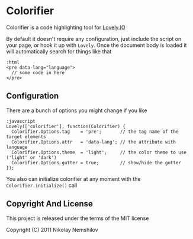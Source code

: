 # Colorifier

Colorifier is a code highlighting tool for [Lovely.IO](http://lovely.io)

By default it doesn't require any configuration, just include the script on
your page, or hook it up with `Lovely`. Once the document body is loaded it
will automatically search for things like that

    :html
    <pre data-lang="language">
      // some code in here
    </pre>



## Configuration

There are a bunch of options you might change if you like

    :javascript
    Lovely(['colorifier'], function(Colorifier) {
      Colorifier.Options.tag    = 'pre';       // the tag name of the target elements
      Colorifier.Options.attr   = 'data-lang'; // the attribute with language
      Colorifier.Options.theme  = 'light';     // the color theme to use ('light' or 'dark')
      Colorifier.Options.gutter = true;        // show/hide the gutter
    });

You also can initialize colorifier at any moment with the `Colorifier.initialize()` call


## Copyright And License

This project is released under the terms of the MIT license

Copyright (C) 2011 Nikolay Nemshilov